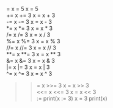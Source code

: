 =	    x = 5	    x = 5	
+=	    x += 3	    x = x + 3	
-=	    x -= 3	    x = x - 3	
*=	    x *= 3	    x = x * 3	
/=	    x /= 3	    x = x / 3	
%=	    x %= 3	    x = x % 3	
//=	    x //= 3	    x = x // 3	
**=	    x **= 3	    x = x ** 3	
&=	    x &= 3	    x = x & 3	
|=	    x |= 3	    x = x | 3	
^=	    x ^= 3	    x = x ^ 3	
>>=	    x >>= 3 	x = x >> 3	
<<=	    x <<= 3	    x = x << 3	
:=	    print(x := 3)	x = 3 print(x)
